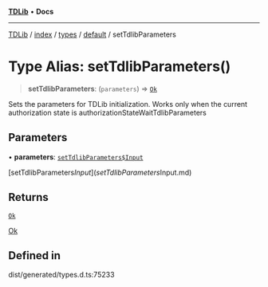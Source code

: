 [**TDLib**](../../../../../../README.md) • **Docs**

***

[TDLib](../../../../../../modules.md) / [index](../../../../../README.md) / [types](../../../README.md) / [default](../README.md) / setTdlibParameters

# Type Alias: setTdlibParameters()

> **setTdlibParameters**: (`parameters`) => [`Ok`](Ok-1.md)

Sets the parameters for TDLib initialization. Works only when the current authorization state is authorizationStateWaitTdlibParameters

## Parameters

• **parameters**: [`setTdlibParameters$Input`](setTdlibParameters$Input.md)

[setTdlibParameters$Input](setTdlibParameters$Input.md)

## Returns

[`Ok`](Ok-1.md)

[Ok](Ok-1.md)

## Defined in

dist/generated/types.d.ts:75233
